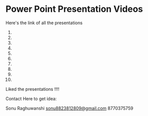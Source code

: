# Power Point Presentation Videos

Here's the link of all the presentations

1)

2)

3)

4)

5)

6)

7)

8)

9)

10)

Liked the presentations !!!!

Contact Here to get idea:

Sonu Raghuwanshi
sonu8823812809@gmail.com
8770375759
